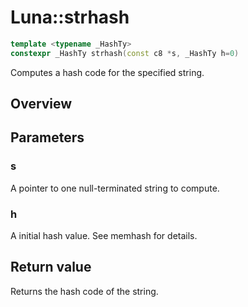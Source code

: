 # Luna::strhash

```c++
template <typename _HashTy>
constexpr _HashTy strhash(const c8 *s, _HashTy h=0)
```

Computes a hash code for the specified string. 

## Overview


## Parameters
### s
A pointer to one null-terminated string to compute. 

### h
A initial hash value. See memhash for details. 

## Return value
Returns the hash code of the string. 

